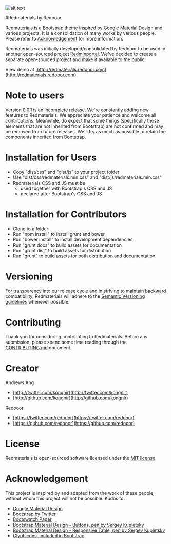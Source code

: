 ![alt text][logo]

[logo]: http://redmaterials.redooor.com/assets/img/redmaterials_logo_sm.png "Redmaterials"

#Redmaterials by Redooor

Redmaterials is a Bootstrap theme inspired by Google Material Design and various projects.
It is a consolidation of many works by various people. Please refer to [Acknowledgement](#acknowledgement) for more information.

Redmaterials was initially developed/consolidated by Redooor to be used in another open-sourced project [Redminportal](https://github.com/redooor/redminportal). We've decided to create a separate open-sourced project and make it available to the public.

View demo at [http://redmaterials.redooor.com](http://redmaterials.redooor.com).

# Note to users

Version 0.0.1 is an incomplete release. We're constantly adding new features to Redmaterials. We appreciate your patience and welcome all contributions. Meanwhile, do expect that some things (specifically those elements that are not inherited from Bootstrap) are not confirmed and may be removed from future releases. We'll try as much as possible to retain the components inherited from Bootstrap.

# Installation for Users

* Copy "dist/css" and "dist/js" to your project folder
* Use "dist/css/redmaterials.min.css" and "dist/js/redmaterials.min.css"
* Redmaterials CSS and JS must be
    * used together with Bootstrap's CSS and JS
    * declared after Bootstrap's CSS and JS

# Installation for Contributors

* Clone to a folder
* Run "npm install" to install grunt and bower
* Run "bower install" to install development dependencies
* Run "grunt docs" to build assets for documentation
* Run "grunt dist" to build assets for distribution
* Run "grunt" to build assets for both distribution and documentation

# Versioning

For transparency into our release cycle and in striving to maintain backward compatibility, Redmaterials will adhere to the [Semantic Versioning guidelines](http://semver.org/) whenever possible.

# Contributing

Thank you for considering contributing to Redmaterials.
Before any submission, please spend some time reading through the [CONTRIBUTING.md](CONTRIBUTING.md) document.

# Creator

Andrews Ang

* [http://twitter.com/kongnir](http://twitter.com/kongnir)
* [http://github.com/kongnir](http://github.com/kongnir)

Redooor

* [https://twitter.com/redooor](https://twitter.com/redooor)
* [https://github.com/redooor](https://github.com/redooor)

# License

Redmaterials is open-sourced software licensed under the [MIT license](http://opensource.org/licenses/MIT).

# Acknowledgement

This project is inspired by and adapted from the work of these people, without whom this project will not be possible. Kudos to:

* [Google Material Design](http://www.google.com/design/spec/material-design/introduction.html)
* [Bootstrap by Twitter](http://getbootstrap.com/)
* [Bootswatch Paper](http://bootswatch.com/paper/)
* [Bootstrap Material Design - Buttons, pen by Sergey Kupletsky](http://codepen.io/zavoloklom/details/Gubja)
* [Bootstrap Material Design - Responsive Table, pen by Sergey Kupletsky](http://codepen.io/zavoloklom/pen/IGkDz)
* [Glyphicons, included in Bootstrap](http://glyphicons.com/)
